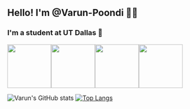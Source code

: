 ## Hello! I'm @Varun-Poondi 🕺🏽
### I'm a student at UT Dallas 🌌

<img src="https://cdn.jsdelivr.net/npm/programming-languages-logos/src/cpp/cpp.png" height="100"><img src="https://cdn.jsdelivr.net/npm/programming-languages-logos/src/java/java.png" height="100"><img src="https://cdn.jsdelivr.net/npm/programming-languages-logos/src/python/python.png" height="100"><img src="https://cdn.jsdelivr.net/npm/programming-languages-logos/src/swift/swift.png" height="100">

![Varun's GitHub stats](https://github-readme-stats.vercel.app/api?username=Varun-Poondi&show_icons=true&theme=radical)
[![Top Langs](https://github-readme-stats.vercel.app/api/top-langs/?username=Varun-Poondi)](https://github.com/Varun-Poondi/github-readme-stats)



<!---
Varun-Poondi/Varun-Poondi is a ✨ special ✨ repository because its `README.md` (this file) appears on your GitHub profile.
You can click the Preview link to take a look at your changes.
--->
